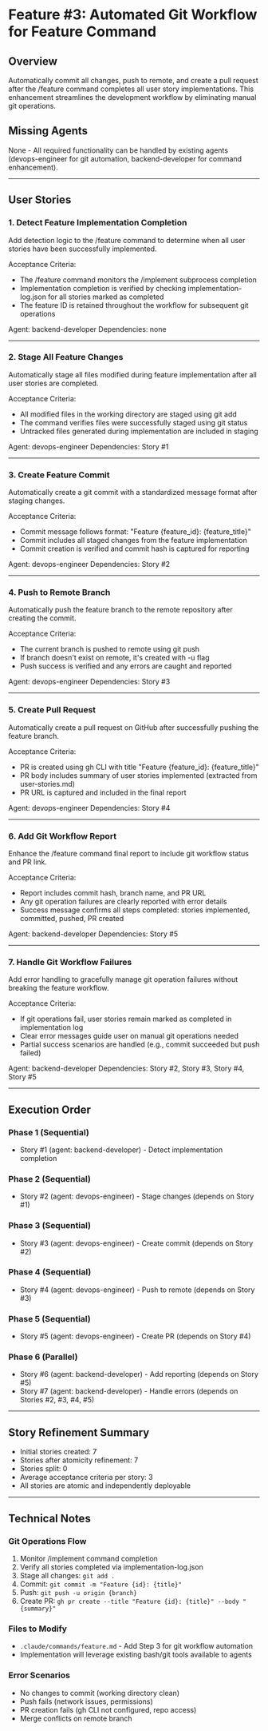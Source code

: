 # Feature #3: Automated Git Workflow for Feature Command

## Overview
Automatically commit all changes, push to remote, and create a pull request after the /feature command completes all user story implementations. This enhancement streamlines the development workflow by eliminating manual git operations.

## Missing Agents
None - All required functionality can be handled by existing agents (devops-engineer for git automation, backend-developer for command enhancement).

---

## User Stories

### 1. Detect Feature Implementation Completion
Add detection logic to the /feature command to determine when all user stories have been successfully implemented.

Acceptance Criteria:
- The /feature command monitors the /implement subprocess completion
- Implementation completion is verified by checking implementation-log.json for all stories marked as completed
- The feature ID is retained throughout the workflow for subsequent git operations

Agent: backend-developer
Dependencies: none

---

### 2. Stage All Feature Changes
Automatically stage all files modified during feature implementation after all user stories are completed.

Acceptance Criteria:
- All modified files in the working directory are staged using git add
- The command verifies files were successfully staged using git status
- Untracked files generated during implementation are included in staging

Agent: devops-engineer
Dependencies: Story #1

---

### 3. Create Feature Commit
Automatically create a git commit with a standardized message format after staging changes.

Acceptance Criteria:
- Commit message follows format: "Feature {feature_id}: {feature_title}"
- Commit includes all staged changes from the feature implementation
- Commit creation is verified and commit hash is captured for reporting

Agent: devops-engineer
Dependencies: Story #2

---

### 4. Push to Remote Branch
Automatically push the feature branch to the remote repository after creating the commit.

Acceptance Criteria:
- The current branch is pushed to remote using git push
- If branch doesn't exist on remote, it's created with -u flag
- Push success is verified and any errors are caught and reported

Agent: devops-engineer
Dependencies: Story #3

---

### 5. Create Pull Request
Automatically create a pull request on GitHub after successfully pushing the feature branch.

Acceptance Criteria:
- PR is created using gh CLI with title "Feature {feature_id}: {feature_title}"
- PR body includes summary of user stories implemented (extracted from user-stories.md)
- PR URL is captured and included in the final report

Agent: devops-engineer
Dependencies: Story #4

---

### 6. Add Git Workflow Report
Enhance the /feature command final report to include git workflow status and PR link.

Acceptance Criteria:
- Report includes commit hash, branch name, and PR URL
- Any git operation failures are clearly reported with error details
- Success message confirms all steps completed: stories implemented, committed, pushed, PR created

Agent: backend-developer
Dependencies: Story #5

---

### 7. Handle Git Workflow Failures
Add error handling to gracefully manage git operation failures without breaking the feature workflow.

Acceptance Criteria:
- If git operations fail, user stories remain marked as completed in implementation log
- Clear error messages guide user on manual git operations needed
- Partial success scenarios are handled (e.g., commit succeeded but push failed)

Agent: backend-developer
Dependencies: Story #2, Story #3, Story #4, Story #5

---

## Execution Order

### Phase 1 (Sequential)
- Story #1 (agent: backend-developer) - Detect implementation completion

### Phase 2 (Sequential)
- Story #2 (agent: devops-engineer) - Stage changes (depends on Story #1)

### Phase 3 (Sequential)
- Story #3 (agent: devops-engineer) - Create commit (depends on Story #2)

### Phase 4 (Sequential)
- Story #4 (agent: devops-engineer) - Push to remote (depends on Story #3)

### Phase 5 (Sequential)
- Story #5 (agent: devops-engineer) - Create PR (depends on Story #4)

### Phase 6 (Parallel)
- Story #6 (agent: backend-developer) - Add reporting (depends on Story #5)
- Story #7 (agent: backend-developer) - Handle errors (depends on Stories #2, #3, #4, #5)

---

## Story Refinement Summary
- Initial stories created: 7
- Stories after atomicity refinement: 7
- Stories split: 0
- Average acceptance criteria per story: 3
- All stories are atomic and independently deployable

---

## Technical Notes

### Git Operations Flow
1. Monitor /implement command completion
2. Verify all stories completed via implementation-log.json
3. Stage all changes: `git add .`
4. Commit: `git commit -m "Feature {id}: {title}"`
5. Push: `git push -u origin {branch}`
6. Create PR: `gh pr create --title "Feature {id}: {title}" --body "{summary}"`

### Files to Modify
- `.claude/commands/feature.md` - Add Step 3 for git workflow automation
- Implementation will leverage existing bash/git tools available to agents

### Error Scenarios
- No changes to commit (working directory clean)
- Push fails (network issues, permissions)
- PR creation fails (gh CLI not configured, repo access)
- Merge conflicts on remote branch
